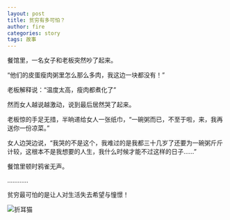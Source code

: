 ```yaml
---
layout: post
title: 贫穷有多可怕？
author: fire
categories: story 
tags: 故事
---
```


餐馆里，一名女子和老板突然吵了起来。

“他们的皮蛋瘦肉粥里怎么那么多肉，我这边一块都没有！”

老板解释说：“温度太高，瘦肉都煮化了”

然而女人越说越激动，说到最后居然哭了起来。

老板惊的手足无措，半晌递给女人一张纸巾，“一碗粥而已，不至于啦，来，我再送你一份凉菜。”

女人边哭边说，“我哭的不是这个，我难过的是我都三十几岁了还要为一碗粥斤斤计较，这根本不是我想要的人生，我什么时候才能不过这样的日子……”

餐馆里顿时鸦雀无声。

…………

贫穷最可怕的是让人对生活失去希望与憧憬！

![折耳猫](http://image.sideproject.cn/zheermao.jpg)
